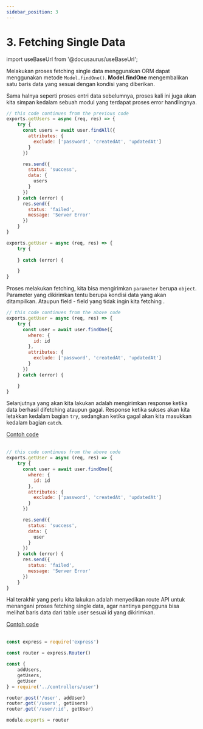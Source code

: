 ```yaml
---
sidebar_position: 3
---
```


# 3. Fetching Single Data 

import useBaseUrl from '@docusaurus/useBaseUrl';

Melakukan proses fetching single data menggunakan ORM dapat menggunakan metode `Model.findOne()`. **Model.findOne** mengembalikan satu baris data yang sesuai dengan kondisi yang diberikan.

Sama halnya seperti proses entri data sebelumnya, proses kali ini juga akan kita simpan kedalam sebuah modul yang terdapat proses error handlingnya.

```js {24-30} title=user.js
// this code continues from the previous code
exports.getUsers = async (req, res) => {
    try {
      const users = await user.findAll({
        attributes: {
          exclude: ['password', 'createdAt', 'updatedAt']
        }
      })

      res.send({
        status: 'success',
        data: {
          users
        }
      })
    } catch (error) {
      res.send({
        status: 'failed',
        message: 'Server Error'
      })
    }
}

exports.getUser = async (req, res) => {
    try {
        
    } catch (error) {

    }
}
```

Proses melakukan fetching, kita bisa mengirimkan `parameter` berupa `object`. Parameter yang dikirimkan tentu berupa kondisi data yang akan ditampilkan. Ataupun field - field yang tidak ingin kita fetching . 

```js {4-11} title=user.js
// this code continues from the above code
exports.getUser = async (req, res) => {
    try {
      const user = await user.findOne({
        where: {
          id: id
        },
        attributes: {
          exclude: ['password', 'createdAt', 'updatedAt']
        }
      })
    } catch (error) {

    }
}
```

Selanjutnya yang akan kita lakukan adalah mengirimkan response ketika data berhasil difetching ataupun gagal. Response ketika sukses akan kita letakkan kedalam bagian `try`, sedangkan ketika gagal akan kita masukkan kedalam bagian `catch`.

<a class="btn-example-code" href="https://github.com/demo-dumbways/ebook-code-results-stage-2-backend/blob/3-orm-sequelize/src/controllers/user.js">
Contoh code
</a>

<br />
<br />

```js {13-18,20-23} title=user.js
// this code continues from the above code
exports.getUser = async (req, res) => {
    try {
      const user = await user.findOne({
        where: {
          id: id
        },
        attributes: {
          exclude: ['password', 'createdAt', 'updatedAt']
        }
      })

      res.send({
        status: 'success',
        data: {
          user
        }
      })
    } catch (error) {
      res.send({
        status: 'failed',
        message: 'Server Error'
      })
    }
}
```

Hal terakhir yang perlu kita lakukan adalah menyedikan route API untuk menangani proses fetching single data, agar nantinya pengguna bisa melihat baris data dari table user sesuai id yang dikirimkan.

<a class="btn-example-code" href="https://github.com/demo-dumbways/ebook-code-results-stage-2-backend/blob/3-orm-sequelize/src/routes/index.js">
Contoh code
</a>

<br />
<br />

```js {8,13} title=routes/index.js
const express = require('express')

const router = express.Router()

const {
    addUsers,
    getUsers,
    getUser
} = require('../controllers/user')

router.post('/user', addUser)
router.get('/users', getUsers)
router.get('/user/:id', getUser)

module.exports = router
```
